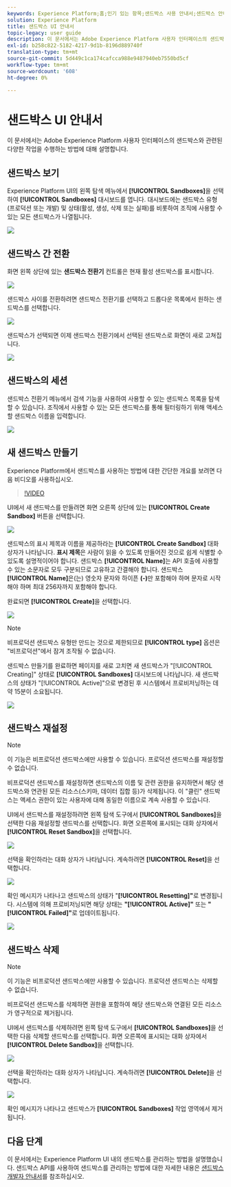 ```yaml
---
keywords: Experience Platform;홈;인기 있는 항목;샌드박스 사용 안내서;샌드박스 안내서
solution: Experience Platform
title: 샌드박스 UI 안내서
topic-legacy: user guide
description: 이 문서에서는 Adobe Experience Platform 사용자 인터페이스의 샌드박스와 관련된 다양한 작업을 수행하는 방법에 대해 설명합니다.
exl-id: b258c822-5182-4217-9d1b-8196d889740f
translation-type: tm+mt
source-git-commit: 5d449c1ca174cafcca988e9487940eb7550bd5cf
workflow-type: tm+mt
source-wordcount: '608'
ht-degree: 0%

---
```


# 샌드박스 UI 안내서

이 문서에서는 Adobe Experience Platform 사용자 인터페이스의 샌드박스와 관련된 다양한 작업을 수행하는 방법에 대해 설명합니다.

## 샌드박스 보기

Experience Platform UI의 왼쪽 탐색 메뉴에서 **[!UICONTROL Sandboxes]**&#x200B;을 선택하여 **[!UICONTROL Sandboxes]** 대시보드를 엽니다. 대시보드에는 샌드박스 유형(프로덕션 또는 개발) 및 상태(활성, 생성, 삭제 또는 실패)를 비롯하여 조직에 사용할 수 있는 모든 샌드박스가 나열됩니다.

![](../images/ui/view-sandboxes.png)

## 샌드박스 간 전환

화면 왼쪽 상단에 있는 **샌드박스 전환기** 컨트롤은 현재 활성 샌드박스를 표시합니다.

![](../images/ui/sandbox-switcher.png)

샌드박스 사이를 전환하려면 샌드박스 전환기를 선택하고 드롭다운 목록에서 원하는 샌드박스를 선택합니다.

![](../images/ui/switcher-menu.png)

샌드박스가 선택되면 이제 샌드박스 전환기에서 선택된 샌드박스로 화면이 새로 고쳐집니다.

![](../images/ui/switched.png)

## 샌드박스의 세션

샌드박스 전환기 메뉴에서 검색 기능을 사용하여 사용할 수 있는 샌드박스 목록을 탐색할 수 있습니다. 조직에서 사용할 수 있는 모든 샌드박스를 통해 필터링하기 위해 액세스할 샌드박스 이름을 입력합니다.

![](../images/ui/sandbox-search.png)

## 새 샌드박스 만들기

Experience Platform에서 샌드박스를 사용하는 방법에 대한 간단한 개요를 보려면 다음 비디오를 사용하십시오.

>[!VIDEO](https://video.tv.adobe.com/v/29838/?quality=12&learn=on)

UI에서 새 샌드박스를 만들려면 화면 오른쪽 상단에 있는 **[!UICONTROL Create Sandbox]** 버튼을 선택합니다.

![](../images/ui/create-sandbox.png)

샌드박스의 표시 제목과 이름을 제공하라는 **[!UICONTROL Create Sandbox]** 대화 상자가 나타납니다. **표시 제목**&#x200B;은 사람이 읽을 수 있도록 만들어진 것으로 쉽게 식별할 수 있도록 설명적이어야 합니다. 샌드박스 **[!UICONTROL Name]**&#x200B;는 API 호출에 사용할 수 있는 소문자로 모두 구분되므로 고유하고 간결해야 합니다. 샌드박스 **[!UICONTROL Name]**&#x200B;은(는) 영숫자 문자와 하이픈 **(-)**&#x200B;만 포함해야 하며 문자로 시작해야 하며 최대 256자까지 포함해야 합니다.

완료되면 **[!UICONTROL Create]**&#x200B;을 선택합니다.

![](../images/ui/create-dialog.png)

>[!NOTE]
>
>비프로덕션 샌드박스 유형만 만드는 것으로 제한되므로 **[!UICONTROL type]** 옵션은 &quot;비프로덕션&quot;에서 잠겨 조작될 수 없습니다.

샌드박스 만들기를 완료하면 페이지를 새로 고치면 새 샌드박스가 &quot;[!UICONTROL Creating]&quot; 상태로 **[!UICONTROL Sandboxes]** 대시보드에 나타납니다. 새 샌드박스의 상태가 &quot;[!UICONTROL Active]&quot;으로 변경된 후 시스템에서 프로비저닝하는 데 약 15분이 소요됩니다.

![](../images/ui/creating.png)

## 샌드박스 재설정

>[!NOTE]
>
>이 기능은 비프로덕션 샌드박스에만 사용할 수 있습니다. 프로덕션 샌드박스를 재설정할 수 없습니다.

비프로덕션 샌드박스를 재설정하면 샌드박스의 이름 및 관련 권한을 유지하면서 해당 샌드박스와 연관된 모든 리소스(스키마, 데이터 집합 등)가 삭제됩니다. 이 &quot;클린&quot; 샌드박스는 액세스 권한이 있는 사용자에 대해 동일한 이름으로 계속 사용할 수 있습니다.

UI에서 샌드박스를 재설정하려면 왼쪽 탐색 도구에서 **[!UICONTROL Sandboxes]**&#x200B;을 선택한 다음 재설정할 샌드박스를 선택합니다. 화면 오른쪽에 표시되는 대화 상자에서 **[!UICONTROL Reset Sandbox]**&#x200B;을 선택합니다.

![](../images/ui/reset-sandbox.png)

선택을 확인하라는 대화 상자가 나타납니다. 계속하려면 **[!UICONTROL Reset]**&#x200B;을 선택합니다.

![](../images/ui/reset-confirm.png)

확인 메시지가 나타나고 샌드박스의 상태가 &quot;**[!UICONTROL Resetting]&quot;**&#x200B;로 변경됩니다. 시스템에 의해 프로비저닝되면 해당 상태는 **&quot;[!UICONTROL Active]&quot;** 또는 **&quot;[!UICONTROL Failed]&quot;**&#x200B;로 업데이트됩니다.

![](../images/ui/resetting.png)

## 샌드박스 삭제

>[!NOTE]
>
>이 기능은 비프로덕션 샌드박스에만 사용할 수 있습니다. 프로덕션 샌드박스는 삭제할 수 없습니다.

비프로덕션 샌드박스를 삭제하면 권한을 포함하여 해당 샌드박스와 연결된 모든 리소스가 영구적으로 제거됩니다.

UI에서 샌드박스를 삭제하려면 왼쪽 탐색 도구에서 **[!UICONTROL Sandboxes]**&#x200B;을 선택한 다음 삭제할 샌드박스를 선택합니다. 화면 오른쪽에 표시되는 대화 상자에서 **[!UICONTROL Delete Sandbox]**&#x200B;을 선택합니다.

![](../images/ui/delete-sandbox.png)

선택을 확인하라는 대화 상자가 나타납니다. 계속하려면 **[!UICONTROL Delete]**&#x200B;을 선택합니다.

![](../images/ui/delete-confirm.png)

확인 메시지가 나타나고 샌드박스가 **[!UICONTROL Sandboxes]** 작업 영역에서 제거됩니다.

## 다음 단계

이 문서에서는 Experience Platform UI 내의 샌드박스를 관리하는 방법을 설명했습니다. 샌드박스 API를 사용하여 샌드박스를 관리하는 방법에 대한 자세한 내용은 [샌드박스 개발자 안내서](../api/getting-started.md)를 참조하십시오.

